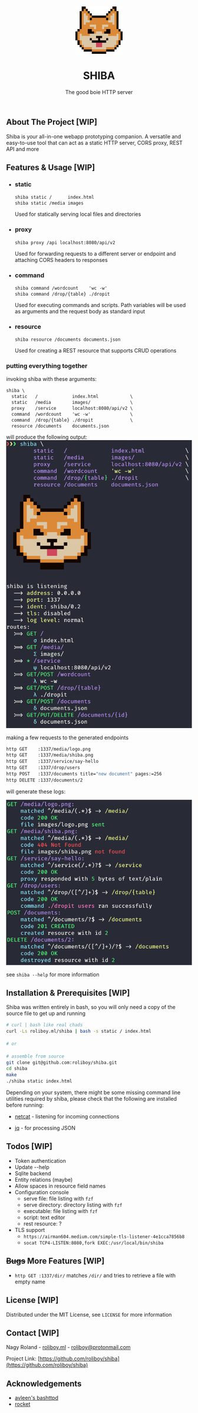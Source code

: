 <p align="center">
  <a href="https://github.com/roliboy/shiba">
    <img src="images/logo.png" alt="logo" width="128" height="128">
  </a>
  <h1 align="center">SHIBA</h1>
  <p align="center">
    The good boie HTTP server
  </p>
</p>

<br />


## About The Project [WIP]

Shiba is your all-in-one webapp prototyping companion. A versatile and easy-to-use tool that can act as a static HTTP server, CORS proxy, REST API and more

<!-- TL;DR of how it compares to other frameworks? -->
<!-- shiba is intended to be used exclusively in the prototyping phase -->
<!-- fail fast and fail safe mentality? -->
<!-- developing a rest api backend in <insert language> for days vs spinning up some shiba resources in seconds; even if the project is doomed to fail you didn't spend time on implementing something that can be closely aproximated -->


## Features & Usage [WIP]

<!-- TODO: more relevant example / full app -->

- ### static
  ```plaintext
  shiba static /      index.html
  shiba static /media images
  ```
  Used for statically serving local files and directories
  
- ### proxy
  ```plaintext
  shiba proxy /api localhost:8080/api/v2
  ```
  Used for forwarding requests to a different server or endpoint and attaching CORS headers to responses

- ### command
  ```plaintext
  shiba command /wordcount    'wc -w'
  shiba command /drop/{table} ./dropit
  ```
  Used for executing commands and scripts. Path variables will be used as arguments and the request body as standard input

- ### resource
  ```plaintext
  shiba resource /documents documents.json
  ```
  Used for creating a REST resource that supports CRUD operations

### putting everything together
invoking shiba with these arguments:
```plaintext
shiba \
  static   /             index.html            \
  static   /media        images/               \
  proxy    /service      localhost:8080/api/v2 \
  command  /wordcount    'wc -w'               \
  command  /drop/{table} ./dropit              \
  resource /documents    documents.json 
```
will produce the following output:
![startup](images/startup.png)

<!-- - `σ` (sigma): static file
- `Σ` (uppercase sigma): static directory
- `ψ` (psi): proxy
- `λ` (lambda): command
- `δ` (delta): resource -->

making a few requests to the generated endpoints

```bash
http GET    :1337/media/logo.png
http GET    :1337/media/shiba.png
http GET    :1337/service/say-hello
http GET    :1337/drop/users
http POST   :1337/documents title="new document" pages:=256
http DELETE :1337/documents/2
```

will generate these logs:

![logs](images/logs.png)

see `shiba --help` for more information


## Installation & Prerequisites [WIP]

Shiba was written entirely in bash, so you will only need a copy of the source file to get up and running

```bash
# curl | bash like real chads
curl -Ls roliboy.ml/shiba | bash -s static / index.html

# or

# assemble from source
git clone git@github.com:roliboy/shiba.git
cd shiba
make
./shiba static index.html
```

Depending on your system, there might be some missing command line utilities required by shiba, please check that the following are installed before running:
- [netcat](http://netcat.sourceforge.net) - listening for incoming connections
<!-- - [socat](http://www.dest-unreach.org/socat) -->
- [jq](https://stedolan.github.io/jq) - for processing JSON


## Todos [WIP]

- Token authentication
- Update --help
- Sqlite backend
- Entity relations (maybe)
- Allow spaces in resource field names
- Configuration console
  - serve file: file listing with `fzf`
  - serve directory: directory listing with `fzf`
  - executable: file listing with `fzf`
  - script: text editor
  - rest resource: ?
- TLS support
  - `https://airman604.medium.com/simple-tls-listener-4e1cca7856b8`
  - `socat TCP4-LISTEN:8080,fork EXEC:/usr/local/bin/shiba`


## ~~Bugs~~ More Features [WIP]

- `http GET :1337/dir/` matches `/dir/` and tries to retrieve a file with empty name


## License [WIP]

Distributed under the MIT License, see `LICENSE` for more information


## Contact [WIP]

Nagy Roland - [roliboy.ml](https://roliboy.ml) - roliboy@protonmail.com

Project Link: [https://github.com/roliboy/shiba](https://github.com/roliboy/shiba)


## Acknowledgements
* [avleen's bashttpd](https://github.com/avleen/bashttpd)
* [rocket](https://rocket.rs)
